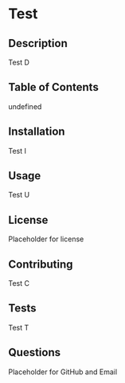 
  # Test
  ## Description
  Test D
  ## Table of Contents
  undefined
  ## Installation
  Test I
  ## Usage
  Test U
  ## License
  Placeholder for license
  ## Contributing
  Test C
  ## Tests
  Test T
  ## Questions
  Placeholder for GitHub and Email
